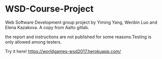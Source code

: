 # WSD-Course-Project
Web Software Development group project by Yiming Yang, Wenbin Luo and Elena Kazakova.  A copy from Aalto gitlab.

the report and instructions are not published for some reasons.Testing is only allowed among testers.

Try it here! https://worldgames-wsd2017.herokuapp.com/
